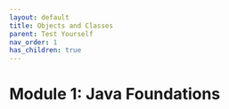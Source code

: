 ```yaml
---
layout: default
title: Objects and Classes
parent: Test Yourself
nav_order: 1
has_children: true
---
```


# Module 1: Java Foundations
